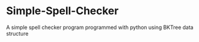 # Simple-Spell-Checker
A simple spell checker program programmed with python using BKTree data structure

